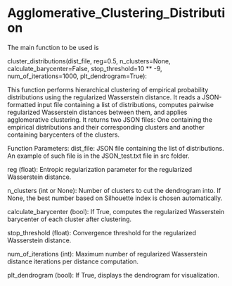 # Agglomerative_Clustering_Distribution

The main function to be used is 

cluster_distributions(dist_file, reg=0.5, n_clusters=None, calculate_barycenter=False, stop_threshold=10 ** -9,
                          num_of_iterations=1000, plt_dendrogram=True):
                          
This function performs hierarchical clustering of empirical probability distributions using the regularized Wasserstein distance. It reads a JSON-formatted input file containing a list of distributions, computes pairwise regularized Wasserstein distances between them, and applies agglomerative clustering. It returns two JSON files: One containing the empirical distributions and their corresponding clusters and another containing barycenters of the clusters.  

Function Parameters:
dist_file: JSON file containing the list of distributions. An example of such file is in the JSON_test.txt file in src folder. 

reg (float): Entropic regularization parameter for the regularized Wasserstein distance.

n_clusters (int or None): Number of clusters to cut the dendrogram into. If None, the best number based on Silhouette index is chosen automatically.

calculate_barycenter (bool): If True, computes the regularized Wasserstein barycenter of each cluster after clustering.

stop_threshold (float): Convergence threshold for the regularized Wasserstein distance.

num_of_iterations (int): Maximum number of regularized Wasserstein distance iterations per distance computation.

plt_dendrogram (bool): If True, displays the dendrogram for visualization.


